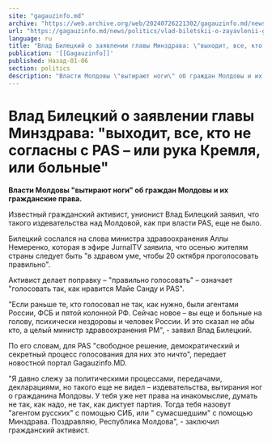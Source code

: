 ```yaml
---
site: "gagauzinfo.md"
archive: "https://web.archive.org/web/20240726221302/gagauzinfo.md/news/politics/vlad-biletskii-o-zayavlenii-glavi-minzdrava-vihodit-vse-kto-ne-soglasni-s-pas-ili-ruka-kremlya-ili-bolnie"
url: "https://gagauzinfo.md/news/politics/vlad-biletskii-o-zayavlenii-glavi-minzdrava-vihodit-vse-kto-ne-soglasni-s-pas-ili-ruka-kremlya-ili-bolnie"
language: ru
title: "Влад Билецкий о заявлении главы Минздрава: \"выходит, все, кто не согласны с PAS – или рука Кремля, или больные\""
publication: '[[Gagauzinfo]]'
published: Назад-01-06
section: politics
description: "Власти Молдовы \"вытирают ноги\" об граждан Молдовы и их гражданские права."
---
```


# Влад Билецкий о заявлении главы Минздрава: "выходит, все, кто не согласны с PAS – или рука Кремля, или больные"

**Власти Молдовы "вытирают ноги" об граждан Молдовы и их гражданские права.**

Известный гражданский активист, унионист Влад Билецкий заявил, что такого издевательства над Молдовой, как при власти PAS, еще не было.

Билецкий сослался на слова министра здравоохранения Аллы Немеренко, которая в эфире JurnalTV заявила, что осенью жителям страны следует быть "в здравом уме, чтобы 20 октября проголосовать правильно".

Активист делает поправку – "правильно голосовать" – означает "голосовать так, как нравится Майе Санду и PAS".

"Если раньше те, кто голосовал не так, как нужно, были агентами России, ФСБ и пятой колонной РФ. Сейчас новое – вы еще и больные на голову, психически нездоровы и человек России. И это сказал не абы кто, а целый министр здравоохранения РМ", - заявил Влад Билецкий.

По его словам, для PAS "свободное решение, демократический и секретный процесс голосования для них это ничто", передает новостной портал Gagauzinfo.MD.

"Я давно слежу за политическими процессами, передачами, декларациями, но такого еще не видел – издевательства, вытирания ног о гражданина Молдовы. У тебя уже нет права на инакомыслие, думать не так, как надо, не так, как диктует партия. Тогда тебя назовут "агентом русских" с помощью СИБ, или " сумасшедшим" с помощью Минздрава. Поздравляю, Республика Молдова", - заключил гражданский активист.